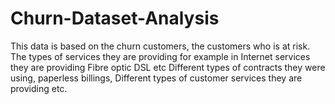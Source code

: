 # Churn-Dataset-Analysis
This data is based on the churn customers, the customers who is at risk. The types of services they are providing for example in  Internet services they are providing Fibre optic DSL etc Different types of contracts they were using, paperless billings, Different types of customer services they are providing etc.
